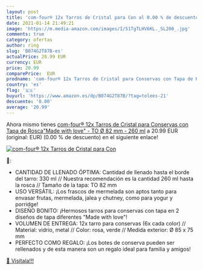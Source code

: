 ```yaml
---
layout: post
title: 'com-four® 12x Tarros de Cristal para Con al 0.00 % de descuento'
date: 2021-01-14 21:49:21
image: 'https://m.media-amazon.com/images/I/51TgTLHV6KL._SL200_.jpg'
comments: true
category: ofertas
author: ring
slug: 'B074G2T87B-es'
actualPrice: 20.99 EUR
currency: EUR
price: 20.99
comparePrice:  EUR
prodname: 'com-four® 12x Tarros de Cristal para Conservas con Tapa de Rosca"Made with love" - TO Ø 82 mm - 260 ml'
country: 'es'
flag: '🇪🇸'
buyurl: 'https://www.amazon.es/dp/B074G2T87B/?tag=tolees-21'
descuento: '0.00'
average: '20.99'
---
```


Ahora mismo tienes [com-four® 12x Tarros de Cristal para Conservas con Tapa de Rosca"Made with love" - TO Ø 82 mm - 260 ml](https://www.amazon.es/dp/B074G2T87B/?tag=tolees-21) a 20.99 EUR (original:  EUR) (0.00 %  de descuento) en el siguiente enlace!

[![com-four® 12x Tarros de Cristal para Con](https://m.media-amazon.com/images/I/51TgTLHV6KL._SL200_.jpg)](https://www.amazon.es/dp/B074G2T87B/?tag=tolees-21)

🔎:

- CANTIDAD DE LLENADO ÓPTIMA: Cantidad de llenado hasta el borde del tarro: 330 ml // Nuestra recomendación es la cantidad 260 ml hasta la rosca // Tamaño de la tapa: TO 82 mm
- USO VERSÁTIL: ¡Los frascos de mermelada son aptos tanto para envasar frutas, mermelada, jalea y chutney, como para yogur y porridge!
- DISEÑO BONITO: ¡Hermosos tarros para conservas con tapa en 2 diseños de tapa diferentes "Made with love"!
- VOLUMEN DE ENTREGA: 12x tarro para conservas (6x cada color) // Material: vidrio, metal // Color: rosa, verde // Medida exterior: Ø 85 x 75 mm
- PERFECTO COMO REGALO: ¡Los botes de conserva pueden ser rellenados y de esta manera son un regalo ideal para familia y amigos!

[🛒 Visítala!!!](https://www.amazon.es/dp/B074G2T87B/?tag=tolees-21)
